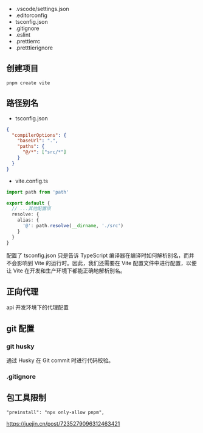 - .vscode/settings.json
- .editorconfig
- tsconfig.json
- .gitignore
- .eslint
- .prettierrc
- .pretttierignore

## 创建项目

```shell
pnpm create vite
```

## 路径别名

- tsconfig.json

```json
{
  "compilerOptions": {
    "baseUrl": ".",
    "paths": {
      "@/*": ["src/*"]
    }
  }
}
```

- vite.config.ts

```ts
import path from 'path'

export default {
  // ...其他配置项
  resolve: {
    alias: {
      '@': path.resolve(__dirname, './src')
    }
  }
}
```

配置了 tsconfig.json 只是告诉 TypeScript 编译器在编译时如何解析别名，而并不会影响到 Vite 的运行时。因此，我们还需要在 Vite 配置文件中进行配置，以便让 Vite 在开发和生产环境下都能正确地解析别名。

## 正向代理

api 开发环境下的代理配置

## git 配置

### git husky

通过 Husky 在 Git commit 时进行代码校验。

### .gitignore

## 包工具限制

`"preinstall": "npx only-allow pnpm",`

https://juejin.cn/post/7235279096312463421
